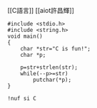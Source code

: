 [[C語言]]
[[aiot許昌輝]]
```
#include <stdio.h>
#include <string.h>
void main()
{
	char *str="C is fun!";
	char *p;

	p=str+strlen(str);
	while(--p>=str)
		putchar(*p);
}

```

```
!nuf si C

```

